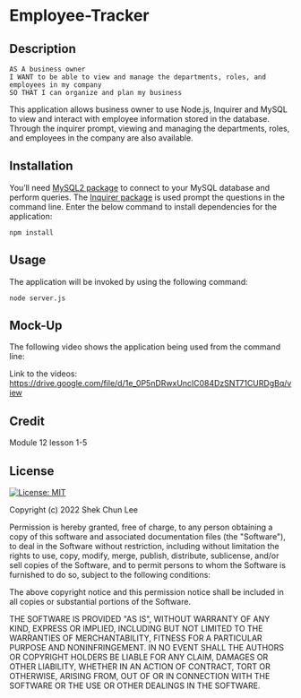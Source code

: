 # Employee-Tracker

## Description
```
AS A business owner
I WANT to be able to view and manage the departments, roles, and employees in my company
SO THAT I can organize and plan my business
```

This application allows business owner to use Node.js, Inquirer and MySQL to view and interact with employee information stored in the database. 
Through the inquirer prompt, viewing and managing the departments, roles, and employees in the company are also available.


## Installation
You’ll need [MySQL2 package](https://www.npmjs.com/package/mysql2) to connect to your MySQL database and perform queries.
The [Inquirer package](https://www.npmjs.com/package/inquirer) is used prompt the questions in the command line.
Enter the below command to install dependencies for the application:
```
npm install
```

## Usage

The application will be invoked by using the following command:
```
node server.js
```

## Mock-Up

The following video shows the application being used from the command line:

Link to the videos: https://drive.google.com/file/d/1e_0P5nDRwxUnclC084DzSNT71CURDgBq/view

## Credit

Module 12 lesson 1-5

## License
[![License: MIT](https://img.shields.io/badge/License-MIT-yellow.svg)](https://opensource.org/licenses/MIT)

Copyright (c) 2022 Shek Chun Lee

Permission is hereby granted, free of charge, to any person obtaining a copy
of this software and associated documentation files (the "Software"), to deal
in the Software without restriction, including without limitation the rights
to use, copy, modify, merge, publish, distribute, sublicense, and/or sell
copies of the Software, and to permit persons to whom the Software is
furnished to do so, subject to the following conditions:

The above copyright notice and this permission notice shall be included in all
copies or substantial portions of the Software.

THE SOFTWARE IS PROVIDED "AS IS", WITHOUT WARRANTY OF ANY KIND, EXPRESS OR
IMPLIED, INCLUDING BUT NOT LIMITED TO THE WARRANTIES OF MERCHANTABILITY,
FITNESS FOR A PARTICULAR PURPOSE AND NONINFRINGEMENT. IN NO EVENT SHALL THE
AUTHORS OR COPYRIGHT HOLDERS BE LIABLE FOR ANY CLAIM, DAMAGES OR OTHER
LIABILITY, WHETHER IN AN ACTION OF CONTRACT, TORT OR OTHERWISE, ARISING FROM,
OUT OF OR IN CONNECTION WITH THE SOFTWARE OR THE USE OR OTHER DEALINGS IN THE
SOFTWARE.
